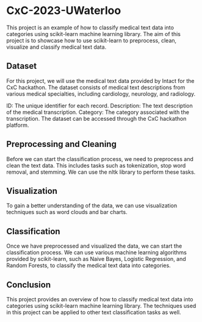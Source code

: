# CxC-2023-UWaterloo


This project is an example of how to classify medical text data into categories using scikit-learn machine learning library. The aim of this project is to showcase how to use scikit-learn to preprocess, clean, visualize and classify medical text data.

## Dataset
For this project, we will use the medical text data provided by Intact for the CxC hackathon. The dataset consists of medical text descriptions from various medical specialties, including cardiology, neurology, and radiology.

ID: The unique identifier for each record.
Description: The text description of the medical transcription.
Category: The category associated with the transcription.
The dataset can be accessed through the CxC hackathon platform.

## Preprocessing and Cleaning
Before we can start the classification process, we need to preprocess and clean the text data. This includes tasks such as tokenization, stop word removal, and stemming. We can use the nltk library to perform these tasks.

## Visualization
To gain a better understanding of the data, we can use visualization techniques such as word clouds and bar charts.

## Classification
Once we have preprocessed and visualized the data, we can start the classification process. We can use various machine learning algorithms provided by scikit-learn, such as Naive Bayes, Logistic Regression, and Random Forests, to classify the medical text data into categories.

## Conclusion
This project provides an overview of how to classify medical text data into categories using scikit-learn machine learning library. The techniques used in this project can be applied to other text classification tasks as well.


